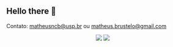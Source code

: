 ## Hello there 👋

Contato: matheusncb@usp.br ou matheus.brustelo@gmail.com

<!--
**matncb/matncb** is a ✨ _special_ ✨ repository because its `README.md` (this file) appears on your GitHub profile.

Here are some ideas to get you started:

- 🔭 I’m currently working on ...
- 🌱 I’m currently learning ...
- 👯 I’m looking to collaborate on ...
- 🤔 I’m looking for help with ...
- 💬 Ask me about ...
- 📫 How to reach me: ...
- 😄 Pronouns: ...
- ⚡ Fun fact: ...
-->

</div>

<p align="center">
  <img src="https://github-readme-stats.vercel.app/api?username=matncb&theme=gruvbox&show_icons=true&hide_border=true&count_private=true" />
  <img src="https://github-readme-stats.vercel.app/api/top-langs/?username=matncb&theme=gruvbox&show_icons=true&hide_border=true&layout=compact&hide=html,css,elixir" />
</p>
